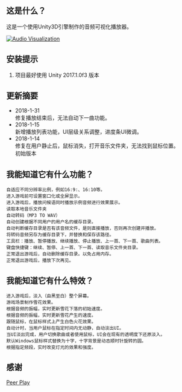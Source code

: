 ﻿## 这是什么？

这是一个使用Unity3D引擎制作的音频可视化播放器。

[![Audio Visualization](https://s1.ax1x.com/2018/01/14/ptc5wT.png "Audio Visualization")](https://s1.ax1x.com/2018/01/14/ptc5wT.png "Audio Visualization")

## 安装提示

1. 项目最好使用 Unity 2017.1.0f3 版本

## 更新摘要
- 2018-1-31</br>
  修复播放结束后，无法自动下一曲功能。
- 2018-1-15</br>
  新增播放列表功能，UI层级关系调整，进度条UI微调。
- 2018-1-14</br>
  修复在用户静止后，鼠标消失，打开音乐文件夹，无法找到鼠标位置。</br>
  初始版本

## 我能知道它有什么功能？

    自适应不同分辨率比例，例如16:9:、16:10等。
    进入游戏前可设置窗口化或全屏显示。
    进入游戏后，播放问候语同时播放示例音频进行效果展示。
    读取本地音乐文件夹
    自动转码（MP3 TO WAV）
    自动创建根据不同用户的用户名的缓存目录。
    自动判断缓存目录是否有该音频文件，是则直接播放，否则再次创建并播放。
    将转码音频另存为缓存目录下，并替换和保存该路径。
    工具栏：播放、暂停播放、继续播放、停止播放、上一首、下一首、歌曲列表。
    键盘快捷键：继续、暂停、上一首、下一首、读取音乐文件夹目录。
    正常退出游戏后，自动删除缓存目录。以免占用内存。
    正常退出游戏后，播放下次再见。

## 我能知道它有什么特效？

    进入游戏后，淡入（由黑至白）整个屏幕。
    游戏场景制作雪花效果。
    根据音频的振幅，实时更新雪花下落的初始速度。
    根据音频的振幅，实时更新雪花产生的速度。
    跟随鼠标，在鼠标样式上产生白色火花效果。
    自动计时，当用户鼠标在指定时间内无动静，自动淡出UI。
    当UI淡出完成，用户切换歌曲或者使用鼠标，UI会在现有的透明度下还原淡入。
    默认Windows鼠标样式替换为十字，十字背景是动态顺时针旋转的圆。
    根据指定频段，实时改变灯光的效果和强度。

## 感谢

[Peer Play](https://www.youtube.com/channel/UCBkub2TsbCFIfdhuxRr2Lrw "Peer Play")
